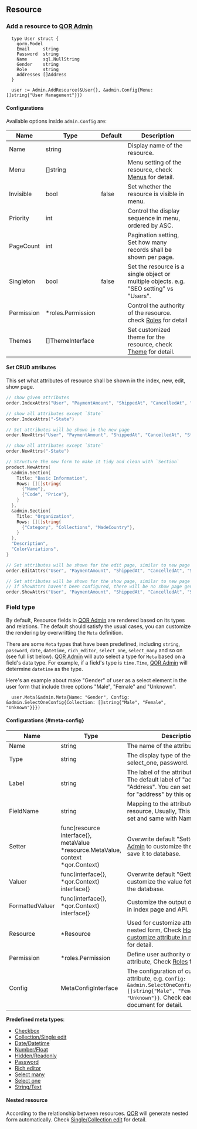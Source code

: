 ## Resource

### Add a resource to [QOR Admin](../chapter2/setup.md)

```
  type User struct {
    gorm.Model
    Email     string
    Password  string
    Name      sql.NullString
    Gender    string
    Role      string
    Addresses []Address
  }

  user := Admin.AddResource(&User{}, &admin.Config{Menu: []string{"User Management"}})
```

#### Configurations

Available options inside `admin.Config` are:

| Name | Type | Default | Description |
| --- | --- | --- | --- |
| Name | string |  | Display name of the resource. |
| Menu | []string |  | Menu setting of the resource, check [Menus](../chapter2/menus.md#h1) for detail. |
| Invisible | bool | false | Set whether the resource is visible in menu. |
| Priority | int |  | Control the display sequence in menu, ordered by ASC. |
| PageCount | int |  | Pagination setting, Set how many records shall be shown per page. |
| Singleton | bool | false | Set the resource is a single object or multiple objects. e.g. "SEO setting" vs "Users". |
| Permission | *roles.Permission |  | Control the authority of the resource. check [Roles](../plugins/roles.md) for detail |
| Themes | []ThemeInterface |  | Set customized theme for the resource, check [Theme](../chapter2/theme.md#h1) for detail. |

#### Set CRUD attributes

This set what attributes of resource shall be shown in the index, new, edit, show page.

```go
// show given attributes
order.IndexAttrs("User", "PaymentAmount", "ShippedAt", "CancelledAt", "State", "ShippingAddress")

// show all attributes except `State`
order.IndexAttrs("-State")

// Set attributes will be shown in the new page
order.NewAttrs("User", "PaymentAmount", "ShippedAt", "CancelledAt", "State", "ShippingAddress")

// show all attributes except `State`
order.NewAttrs("-State")

// Structure the new form to make it tidy and clean with `Section`
product.NewAttrs(
  &admin.Section{
    Title: "Basic Information",
    Rows: [][]string{
      {"Name"},
      {"Code", "Price"},
    }
  },
  &admin.Section{
    Title: "Organization",
    Rows: [][]string{
      {"Category", "Collections", "MadeCountry"},
    }
  },
  "Description",
  "ColorVariations",
}

// Set attributes will be shown for the edit page, similar to new page
order.EditAttrs("User", "PaymentAmount", "ShippedAt", "CancelledAt", "State", "ShippingAddress")

// Set attributes will be shown for the show page, similar to new page
// If ShowAttrs haven't been configured, there will be no show page generated, by will show the edit from instead
order.ShowAttrs("User", "PaymentAmount", "ShippedAt", "CancelledAt", "State", "ShippingAddress")
```

### Field type

By default, Resource fields in [QOR Admin](../chapter2/setup.md) are rendered based on its types and relations. The default should satisfy the usual cases, you can customize the rendering by overwritting the `Meta` definition.

There are some `Meta` types that have been predefined, including `string`, `password`, `date`, `datetime`, `rich_editor`, `select_one`, `select_many` and so on (see full list below). [QOR Admin](../chapter2/setup.md) will auto select a type for `Meta` based on a field's data type. For example, if a field's type is `time.Time`, [QOR Admin](../chapter2/setup.md) will determine `datetime` as the type.

Here's an example about make "Gender" of user as a select element in the user form that include three options "Male", "Female" and "Unknown".

```
  user.Meta(&admin.Meta{Name: "Gender", Config: &admin.SelectOneConfig{Collection: []string{"Male", "Female", "Unknown"}}})
```

#### Configurations {#meta-config}

| Name | Type | Description |
| --- | --- | --- |
| Name | string | The name of the attribute |
| Type | string | The display type of the attribute, e.g. select_one, password.|
| Label | string | The label of the attribute in the form. The default label of "address" is "Address". You can set another label for "address" by this option.|
| FieldName | string | Mapping to the attribute name in the resource, Usually, This is no need to set and same with Name by default. |
| Setter| func(resource interface{}, metaValue *resource.MetaValue, context *qor.Context) | Overwrite default "Setter" of [QOR Admin](../chapter2/setup.md) to customize the value before save it to database. |
| Valuer | func(interface{}, *qor.Context) interface{} | Overwrite default "Getter" logic to customize the value fetched from the database. |
| FormattedValuer | func(interface{}, *qor.Context) interface{} | Customize the output of the attribute in index page and API. |
| Resource | *Resource | Used for customize attribute in nested form, Check [How to customize attribute in nested form](../metas/collection-edit.md) for detail. |
| Permission | *roles.Permission | Define user authority of this attribute, Check [Roles](../plugins/roles.md) for detail. |
| Config | MetaConfigInterface | The configuration of current type of attribute, e.g. `Config: &admin.SelectOneConfig{Collection: []string{"Male", "Female", "Unknown"}}`. Check each meta document for detail. |

**Predefined meta types**:

- [Checkbox](../metas/checkbox.md)
- [Collection/Single edit](../metas/collection-edit.md)
- [Date/Datetime](../metas/date.md)
- [Number/Float](../metas/number.md)
- [Hidden/Readonly](../metas/hidden-readonly.md)
- [Password](../metas/password.md)
- [Rich editor](../metas/rich-editor.md)
- [Select many](../metas/select-many.md)
- [Select one](../metas/select-one.md)
- [String/Text](../metas/text-input.md)

#### Nested resource

According to the relationship between resources. [QOR](https://github.com/qor/qor) will generate nested form automatically. Check [Single/Collection edit](../metas/collection-edit.md) for detail.
